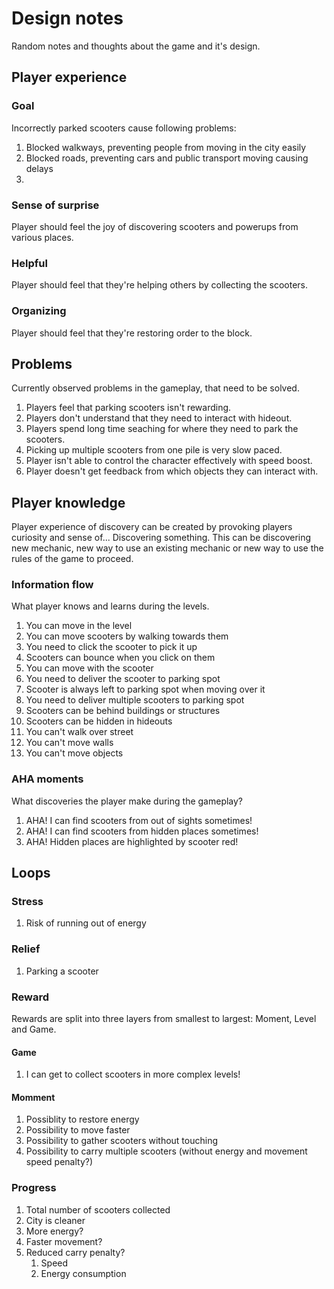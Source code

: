 # Design notes

Random notes and thoughts about the game and it's design.

## Player experience

### Goal

Incorrectly parked scooters cause following problems:

1. Blocked walkways, preventing people from moving in the city easily
2. Blocked roads, preventing cars and public transport moving causing delays
3.

### Sense of surprise

Player should feel the joy of discovering scooters and powerups from various places.

### Helpful

Player should feel that they're helping others by collecting the scooters.

### Organizing

Player should feel that they're restoring order to the block.

## Problems

Currently observed problems in the gameplay, that need to be solved.

1. Players feel that parking scooters isn't rewarding.
2. Players don't understand that they need to interact with hideout.
3. Players spend long time seaching for where they need to park the scooters.
4. Picking up multiple scooters from one pile is very slow paced.
5. Player isn't able to control the character effectively with speed boost.
6. Player doesn't get feedback from which objects they can interact with.

## Player knowledge

Player experience of discovery can be created by provoking players curiosity and sense of... Discovering something. This can be discovering new mechanic, new way to use an existing mechanic or new way to use the rules of the game to proceed.

### Information flow

What player knows and learns during the levels.

1. You can move in the level
2. You can move scooters by walking towards them
3. You need to click the scooter to pick it up
4. Scooters can bounce when you click on them
5. You can move with the scooter
6. You need to deliver the scooter to parking spot
7. Scooter is always left to parking spot when moving over it
8. You need to deliver multiple scooters to parking spot
9. Scooters can be behind buildings or structures
10. Scooters can be hidden in hideouts
11. You can't walk over street
12. You can't move walls
13. You can't move objects

### AHA moments

What discoveries the player make during the gameplay?

1. AHA! I can find scooters from out of sights sometimes!
2. AHA! I can find scooters from hidden places sometimes!
3. AHA! Hidden places are highlighted by scooter red!

## Loops

### Stress

1. Risk of running out of energy

### Relief

1. Parking a scooter

### Reward

Rewards are split into three layers from smallest to largest: Moment, Level and Game.

#### Game

1. I can get to collect scooters in more complex levels!

#### Momment

1. Possiblity to restore energy
2. Possibility to move faster
3. Possibility to gather scooters without touching
4. Possibility to carry multiple scooters (without energy and movement speed penalty?)

### Progress

1. Total number of scooters collected
2. City is cleaner
3. More energy?
4. Faster movement?
5. Reduced carry penalty?
   1. Speed
   2. Energy consumption
